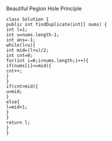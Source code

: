 Beautiful Pegion Hole Principle
​
```
class Solution {
public int findDuplicate(int[] nums) {
int l=1;
int u=nums.length-1;
int ans=-1;
while(l<u){
int mid=(l+u)/2;
int cnt=0;
for(int i=0;i<nums.length;i++){
if(nums[i]<=mid){
cnt++;
}
}
if(cnt>mid){
u=mid;
}
else{
l=mid+1;
}
}
return l;
}
}
```
​
​
​